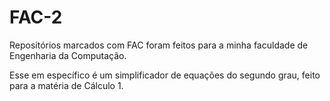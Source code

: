 # FAC-2

Repositórios marcados com FAC foram feitos para a minha faculdade de Engenharia da Computação.

Esse em específico é um simplificador de equações do segundo grau, feito para a matéria de Cálculo 1.
